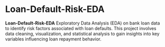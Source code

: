 # Loan-Default-Risk-EDA
**Loan-Default-Risk-EDA**   Exploratory Data Analysis (EDA) on bank loan data to identify risk factors associated with loan defaults. This project involves data cleaning, visualization, and statistical analysis to gain insights into key variables influencing loan repayment behavior.

